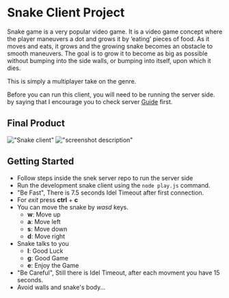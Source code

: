 # Snake Client Project

Snake game is a very popular video game. It is a video game concept where the player maneuvers a dot and grows it by ‘eating’ pieces of food. As it moves and eats, it grows and the growing snake becomes an obstacle to smooth maneuvers. The goal is to grow it to become as big as possible without bumping into the side walls, or bumping into itself, upon which it dies.

This is simply a multiplayer take on the genre.

Before you can run this client, you will need to be running the server side. by saying that I encourage you to check server [Guide](https://github.com/lighthouse-labs/snek-multiplayer/blob/master/README.md) first.

## Final Product

!["Snake client"](/Users/farzaneh/Documents/lighthouse/Image/Snake-Client.png)
!["screenshot description"](#)


## Getting Started

- Follow steps inside the snek server repo to run the server side
- Run the development snake client using the `node play.js` command.
- "Be Fast", There is 7.5 seconds Idel Timeout after first connection. 
- For *exit* press **ctrl** + **c**
- You can move the snake by *wasd* keys.
  * **w**: Move up
  * **a**: Move left
  * **s**: Move down
  * **d**: Move right
- Snake talks to you
  * **l**: Good Luck
  * **g**: Good Game
  * **e**: Enjoy the Game
- "Be Careful", Still there is Idel Timeout, after each movment you have 15 seconds.
- Avoid walls and snake's body... 




 